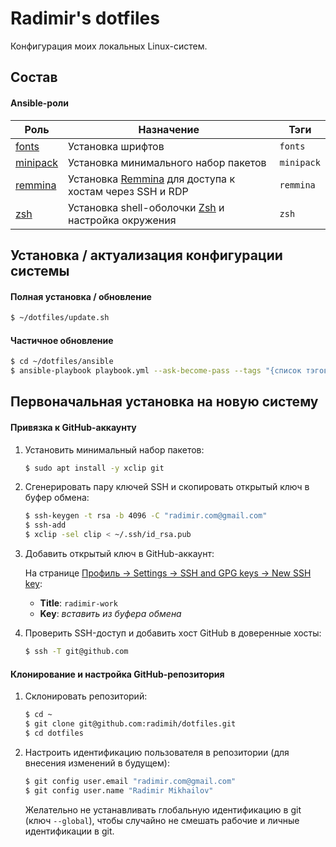 # Radimir's dotfiles

Конфигурация моих локальных Linux-систем.

## Состав

#### Ansible-роли

Роль | Назначение | Тэги
---- | ---------- | ----
[fonts](ansible/roles/fonts) | Установка шрифтов | `fonts`
[minipack](ansible/roles/minipack) | Установка минимального набор пакетов | `minipack`
[remmina](ansible/roles/minipack) | Установка [Remmina](https://remmina.org/) для доступа к хостам через SSH и RDP | `remmina`
[zsh](ansible/roles/zsh) | Установка shell-оболочки [Zsh](https://www.zsh.org/) и настройка окружения | `zsh`

## Установка / актуализация конфигурации системы

#### Полная установка / обновление

```bash
$ ~/dotfiles/update.sh
```

#### Частичное обновление

```bash
$ cd ~/dotfiles/ansible
$ ansible-playbook playbook.yml --ask-become-pass --tags "{список тэгов через запятую}"
```

## Первоначальная установка на новую систему

#### Привязка к GitHub-аккаунту

1. Установить минимальный набор пакетов:

   ```bash
   $ sudo apt install -y xclip git
   ```

1. Сгенерировать пару ключей SSH и скопировать открытый ключ в буфер обмена:

   ```bash
   $ ssh-keygen -t rsa -b 4096 -C "radimir.com@gmail.com"
   $ ssh-add
   $ xclip -sel clip < ~/.ssh/id_rsa.pub
   ```

1. Добавить открытый ключ в GitHub-аккаунт:

   На странице [Профиль → Settings → SSH and GPG keys → New SSH key](https://github.com/settings/ssh/new):
   * **Title**: `radimir-work`
   * **Key**: _вставить из буфера обмена_

1. Проверить SSH-доступ и добавить хост GitHub в доверенные хосты:

   ```bash
   $ ssh -T git@github.com
   ```

#### Клонирование и настройка GitHub-репозитория

1. Склонировать репозиторий:

   ```bash
   $ cd ~
   $ git clone git@github.com:radimih/dotfiles.git
   $ cd dotfiles
   ```

1. Настроить идентификацию пользователя в репозитории (для внесения изменений в будущем):

   ```bash
   $ git config user.email "radimir.com@gmail.com"
   $ git config user.name "Radimir Mikhailov"
   ```
   
   Желательно не устанавливать глобальную идентификацию  в git (ключ `--global`), чтобы
   случайно не смешать рабочие и личные идентификации в git.
